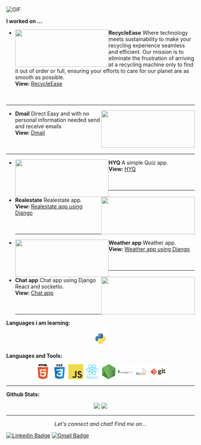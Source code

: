 
<img align="center" alt="GIF" src="https://github.com/abhisheknaiidu/abhisheknaiidu/blob/master/code.gif?raw=true" width="100%" height="380" />

 

**I worked on ...**

- <div>
    <img width="250" height="100" align='left' src="https://ajassem.sirv.com/recycleease.png" >
    <strong>RecycleEase</strong> Where technology meets sustainability to make your recycling experience seamless and efficient. Our mission is to eliminate the frustration of arriving at a recycling machine only to find it out of order or full, ensuring your efforts to care for our planet are as smooth as possible.
    <br />
    <strong>View: </strong> <a href="https://c46groupa.hackyourfuture.tech/" >RecycleEase</a> 
    <br /> 
    <br /> 
    <br/>
  </div>
***
- <div>
     <img width="250" height="100" align='right' src="https://ajassem.sirv.com/dmail.png" >
     <strong>Dmail</strong> Direct Easy and with no personal information needed send and receive emails
     <br />
     <strong>View: </strong> <a href="https://dmail.ahmads.dev/" >Dmail</a> 
     <br/>
     <br/>
     <br/>
   </div>
***
- <div>
    <img width="250" height="100" align='left' src="https://ajassem.sirv.com/hyq-CZ2GNANM.png" >
    <strong>HYQ</strong> A simple Quiz app.
    <br />
    <strong>View: </strong> <a href="https://ajasem.github.io/HYQ.github.io/HYF-BrowserProject/" >HYQ</a> 
    <br /> 
    <br /> 
    <br/>
  </div>

  ***
- <div>
    <img width="250" height="100" align='right' src="https://ajassem.sirv.com/realestate.png" >
    <strong>Realestate</strong> Realestate app.
    <br />
    <strong>View: </strong> <a href="https://realestate.ahmads.dev" >Realestate app using Django</a> 
    <br /> 
    <br /> 
    <br/>
  </div>

  ***
- <div>
    <img width="250" height="100" align='left' src="https://ajassem.sirv.com/weather.png" >
    <strong>Weather app</strong> Weather app.
    <br />
    <strong>View: </strong> <a href="https://weather.ahmads.dev" >Weather app using Django</a> 
    <br /> 
    <br /> 
    <br/>
  </div>

  ***

- <div>
    <img width="250" height="100" align='right' src="https://ajassem.sirv.com/Screenshot_4-8-2024_205015_chat.ahmads.dev.jpeg" >
    <strong>Chat app</strong> Chat app using Django React and socketio.
    <br />
    <strong>View: </strong> <a href="https://chat.ahmads.dev" >Chat app </a> 
    <br /> 
    <br /> 
    <br/>
  </div>

  ***
  
**Languages i am learning:**
<p align='center'>
<div align="center">
  <code><img height="40" src="https://raw.githubusercontent.com/github/explore/80688e429a7d4ef2fca1e82350fe8e3517d3494d/topics/python/python.png"></code>
  </div>
  </p>

**Languages and Tools:**

<p align="center">

  <div align="center">
  
  <code><img height="40" src="https://raw.githubusercontent.com/github/explore/80688e429a7d4ef2fca1e82350fe8e3517d3494d/topics/html/html.png"></code> <code><img height="40" src="https://raw.githubusercontent.com/github/explore/80688e429a7d4ef2fca1e82350fe8e3517d3494d/topics/css/css.png"></code>  <code><img height="40" src="https://raw.githubusercontent.com/github/explore/80688e429a7d4ef2fca1e82350fe8e3517d3494d/topics/javascript/javascript.png"></code> <code><img height="40" src="https://raw.githubusercontent.com/devicons/devicon/master/icons/react/react-original-wordmark.svg"></code> <code><img height="40" src="https://raw.githubusercontent.com/github/explore/80688e429a7d4ef2fca1e82350fe8e3517d3494d/topics/nodejs/nodejs.png"></code> <code><img height="40" src="https://raw.githubusercontent.com/github/explore/80688e429a7d4ef2fca1e82350fe8e3517d3494d/topics/mongodb/mongodb.png"></code> <code><img height="40" src="https://raw.githubusercontent.com/github/explore/80688e429a7d4ef2fca1e82350fe8e3517d3494d/topics/mysql/mysql.png"></code> <code><img height="40" src="https://raw.githubusercontent.com/github/explore/80688e429a7d4ef2fca1e82350fe8e3517d3494d/topics/git/git.png"></code> 

  </div>
  </p>

---

**Github Stats:**

<p align="center">
  
  <img src="https://github-readme-stats.vercel.app/api?username=AJasem&hide=stars&show_icons=true&theme=dracula&line_height=32&count_private=true">
  <img src="https://github-readme-stats.vercel.app/api/top-langs/?username=AJasem&count_private=true&theme=dracula">

</p>

---

<p align="center">
  <i>Let's connect and chat! Find me on...</i>
  
   [![Linkedin Badge](https://img.shields.io/badge/-Linkedin-blue?style=flat-square&logo=Linkedin&logoColor=white&link=https://www.linkedin.com/in/ahmad-jasem-6996aa306/)](https://www.linkedin.com/in/ahmad-jasem-6996aa306/) 
   [![Gmail Badge](https://img.shields.io/badge/-Gmail-c14438?style=flat-square&logo=Gmail&logoColor=white&link=mailto:ajasse.ahmad@gmail.com)](mailto:ajassem.ahmad@gmail.com)





